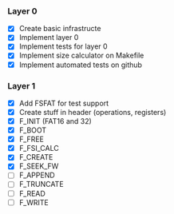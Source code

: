 ### Layer 0

- [X] Create basic infrastructe
- [X] Implement layer 0
- [X] Implement tests for layer 0
- [X] Implement size calculator on Makefile
- [X] Implement automated tests on github

### Layer 1

- [X] Add FSFAT for test support
- [X] Create stuff in header (operations, registers)
- [X] F_INIT (FAT16 and 32)
- [X] F_BOOT
- [X] F_FREE
- [X] F_FSI_CALC
- [X] F_CREATE
- [X] F_SEEK_FW
- [ ] F_APPEND
- [ ] F_TRUNCATE
- [ ] F_READ
- [ ] F_WRITE